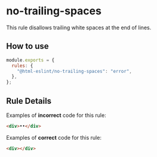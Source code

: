 # no-trailing-spaces

This rule disallows trailing white spaces at the end of lines.

## How to use

```js,.eslintrc.js
module.exports = {
  rules: {
    "@html-eslint/no-trailing-spaces": "error",
  },
};
```

## Rule Details

Examples of **incorrect** code for this rule:

```html
<div>••</div>
```

Examples of **correct** code for this rule:

```html
<div></div>
```
